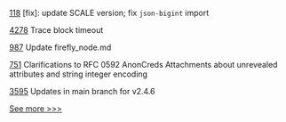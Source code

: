 
[118](https://github.com/hyperledger/iroha-javascript/pull/118) [fix]: update SCALE version; fix `json-bigint` import

[4278](https://github.com/hyperledger/besu/pull/4278) Trace block timeout

[987](https://github.com/hyperledger/firefly/pull/987) Update firefly_node.md

[751](https://github.com/hyperledger/aries-rfcs/pull/751) Clarifications to RFC 0592 AnonCreds Attachments about unrevealed attributes and string integer encoding

[3595](https://github.com/hyperledger/fabric/pull/3595) Updates in main branch for v2.4.6


[See more >>>](https://start-here.hyperledger.org/pull-requests)
